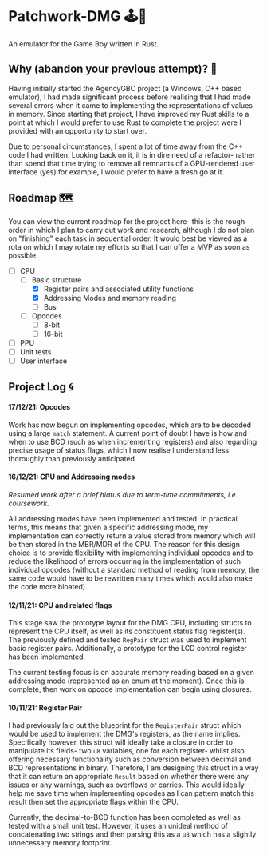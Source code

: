 # Patchwork-DMG 🕹📱
An emulator for the Game Boy written in Rust.

## Why (abandon your previous attempt)? 🤔

Having initially started the AgencyGBC project (a Windows, C++ based emulator), I had made significant process before realising that I had made several errors when it came to implementing the representations of values in memory. Since starting that project, I have improved my Rust skills to a point at which I would prefer to use Rust to complete the project were I provided with an opportunity to start over.

Due to personal circumstances, I spent a lot of time away from the C++ code I had written. Looking back on it, it is in dire need of a refactor- rather than spend that time trying to remove all remnants of a GPU-rendered user interface (yes) for example, I would prefer to have a fresh go at it.

## Roadmap 🗺
You can view the current roadmap for the project here- this is the rough order in which I plan to carry out work and research, although I do not plan on "finishing" each task in sequential order. It would best be viewed as a rota on which I may rotate my efforts so that I can offer a MVP as soon as possible.

- [ ] CPU
  - [ ] Basic structure
    - [x] Register pairs and associated utility functions
    - [x] Addressing Modes and memory reading
    - [ ] Bus
  - [ ] Opcodes
    - [ ] 8-bit
    - [ ] 16-bit
- [ ] PPU
- [ ] Unit tests
- [ ] User interface

## Project Log 🌀
#### 17/12/21: Opcodes
Work has now begun on implementing opcodes, which are to be decoded using a large `match` statement.
A current point of doubt I have is how and when to use BCD (such as when incrementing registers) and
also regarding precise usage of status flags, which I now realise I understand less thoroughly than
previously anticipated.

#### 16/12/21: CPU and Addressing modes
_Resumed work after a brief hiatus due to term-time commitments, i.e. coursework._

All addressing modes have been implemented and tested. In practical terms, this means that
given a specific addressing mode, my implementation can correctly return a value stored from
memory which will be then stored in the MBR/MDR of the CPU. The reason for this design choice is
to provide flexibility with implementing individual opcodes and to reduce the likelihood of errors
occurring in the implementation of such individual opcodes (without a standard method of reading
from memory, the same code would have to be rewritten many times which would also make the code
more bloated). 

#### 12/11/21: CPU and related flags
This stage saw the prototype layout for the DMG CPU, including structs to represent the CPU itself,
as well as its constituent status flag register(s). The previously defined and tested `RegPair`
struct was used to implement basic register pairs. Additionally, a prototype for the LCD control register
has been implemented. 

The current testing focus is on accurate memory reading based on a given addressing mode (represented as 
an enum at the moment). Once this is complete, then work on opcode implementation can begin using closures. 

#### 10/11/21: Register Pair
I had previously laid out the blueprint for the `RegisterPair` struct which would be used to implement the DMG's 
registers, as the name implies. Specifically however, this struct will ideally take a closure in order to manipulate its fields-
two `u8` variables, one for each register- whilst also offering necessary functionality such as conversion between decimal and BCD
representations in binary. Therefore, I am designing this struct in a way that it can return an appropriate `Result` based on whether there
were any issues or any warnings, such as overflows or carries. This would ideally help me save time when implementing opcodes as I can pattern match this result
then set the appropriate flags within the CPU.

Currently, the decimal-to-BCD function has been completed as well as tested with a small unit test. However, it uses
an unideal method of concatenating two strings and then parsing this as a `u8` which has a slightly unnecessary memory
footprint.

